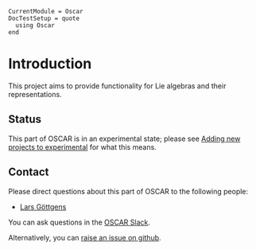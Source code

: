 ```@meta
CurrentModule = Oscar
DocTestSetup = quote
  using Oscar
end
```

# Introduction

This project aims to provide functionality for Lie algebras and their representations.

## Status

This part of OSCAR is in an experimental state; please see [Adding new projects to experimental](@ref) for what this means.

## Contact

Please direct questions about this part of OSCAR to the following people:
* [Lars Göttgens](https://lgoe.li/)

You can ask questions in the [OSCAR Slack](https://www.oscar-system.org/community/#slack).

Alternatively, you can [raise an issue on github](https://www.oscar-system.org/community/#how-to-report-issues).
